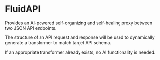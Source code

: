 # FluidAPI

Provides an AI-powered self-organizing and self-healing proxy between two JSON API endpoints.

The structure of an API request and response will be used to dynamically generate a transformer to match target API schema.

If an appropriate transformer already exists, no AI functionality is needed.
